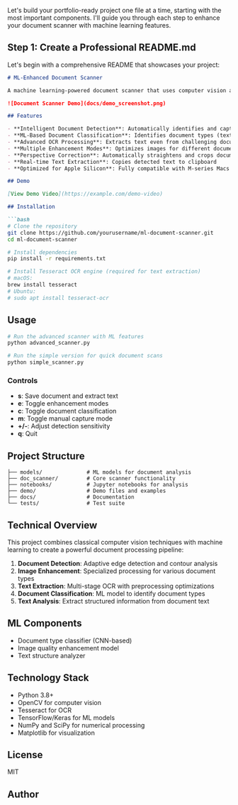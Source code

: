 Let's build your portfolio-ready project one file at a time, starting with the most important components. I'll guide you through each step to enhance your document scanner with machine learning features.

## Step 1: Create a Professional README.md

Let's begin with a comprehensive README that showcases your project:

```markdown
# ML-Enhanced Document Scanner

A machine learning-powered document scanner that uses computer vision and OCR to detect, capture, enhance, and extract text from physical documents using a webcam.

![Document Scanner Demo](docs/demo_screenshot.png)

## Features

- **Intelligent Document Detection**: Automatically identifies and captures documents in real-time
- **ML-Based Document Classification**: Identifies document types (text document, ID card, receipt, etc.)
- **Advanced OCR Processing**: Extracts text even from challenging documents with dark backgrounds
- **Multiple Enhancement Modes**: Optimizes images for different document types
- **Perspective Correction**: Automatically straightens and crops documents
- **Real-time Text Extraction**: Copies detected text to clipboard
- **Optimized for Apple Silicon**: Fully compatible with M-series Macs

## Demo

[View Demo Video](https://example.com/demo-video)

## Installation

```bash
# Clone the repository
git clone https://github.com/yourusername/ml-document-scanner.git
cd ml-document-scanner

# Install dependencies
pip install -r requirements.txt

# Install Tesseract OCR engine (required for text extraction)
# macOS:
brew install tesseract
# Ubuntu:
# sudo apt install tesseract-ocr
```

## Usage

```bash
# Run the advanced scanner with ML features
python advanced_scanner.py

# Run the simple version for quick document scans
python simple_scanner.py
```

### Controls

- **s**: Save document and extract text
- **e**: Toggle enhancement modes
- **c**: Toggle document classification
- **m**: Toggle manual capture mode
- **+/-**: Adjust detection sensitivity
- **q**: Quit

## Project Structure

```
├── models/              # ML models for document analysis
├── doc_scanner/         # Core scanner functionality
├── notebooks/           # Jupyter notebooks for analysis
├── demo/                # Demo files and examples
├── docs/                # Documentation
└── tests/               # Test suite
```

## Technical Overview

This project combines classical computer vision techniques with machine learning to create a powerful document processing pipeline:

1. **Document Detection**: Adaptive edge detection and contour analysis
2. **Image Enhancement**: Specialized processing for various document types
3. **Text Extraction**: Multi-stage OCR with preprocessing optimizations
4. **Document Classification**: ML model to identify document types
5. **Text Analysis**: Extract structured information from document text

## ML Components

- Document type classifier (CNN-based)
- Image quality enhancement model
- Text structure analyzer

## Technology Stack

- Python 3.8+
- OpenCV for computer vision
- Tesseract for OCR
- TensorFlow/Keras for ML models
- NumPy and SciPy for numerical processing
- Matplotlib for visualization

## License

MIT

## Author
